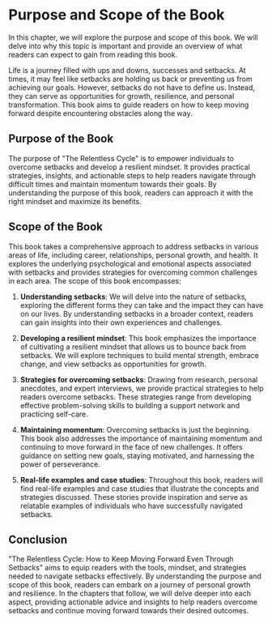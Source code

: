 Purpose and Scope of the Book
========================================

In this chapter, we will explore the purpose and scope of this book. We will delve into why this topic is important and provide an overview of what readers can expect to gain from reading this book.

Life is a journey filled with ups and downs, successes and setbacks. At times, it may feel like setbacks are holding us back or preventing us from achieving our goals. However, setbacks do not have to define us. Instead, they can serve as opportunities for growth, resilience, and personal transformation. This book aims to guide readers on how to keep moving forward despite encountering obstacles along the way.

**Purpose of the Book**
-----------------------

The purpose of "The Relentless Cycle" is to empower individuals to overcome setbacks and develop a resilient mindset. It provides practical strategies, insights, and actionable steps to help readers navigate through difficult times and maintain momentum towards their goals. By understanding the purpose of this book, readers can approach it with the right mindset and maximize its benefits.

**Scope of the Book**
---------------------

This book takes a comprehensive approach to address setbacks in various areas of life, including career, relationships, personal growth, and health. It explores the underlying psychological and emotional aspects associated with setbacks and provides strategies for overcoming common challenges in each area. The scope of this book encompasses:

1. **Understanding setbacks**: We will delve into the nature of setbacks, exploring the different forms they can take and the impact they can have on our lives. By understanding setbacks in a broader context, readers can gain insights into their own experiences and challenges.

2. **Developing a resilient mindset**: This book emphasizes the importance of cultivating a resilient mindset that allows us to bounce back from setbacks. We will explore techniques to build mental strength, embrace change, and view setbacks as opportunities for growth.

3. **Strategies for overcoming setbacks**: Drawing from research, personal anecdotes, and expert interviews, we provide practical strategies to help readers overcome setbacks. These strategies range from developing effective problem-solving skills to building a support network and practicing self-care.

4. **Maintaining momentum**: Overcoming setbacks is just the beginning. This book also addresses the importance of maintaining momentum and continuing to move forward in the face of new challenges. It offers guidance on setting new goals, staying motivated, and harnessing the power of perseverance.

5. **Real-life examples and case studies**: Throughout this book, readers will find real-life examples and case studies that illustrate the concepts and strategies discussed. These stories provide inspiration and serve as relatable examples of individuals who have successfully navigated setbacks.

**Conclusion**
--------------

"The Relentless Cycle: How to Keep Moving Forward Even Through Setbacks" aims to equip readers with the tools, mindset, and strategies needed to navigate setbacks effectively. By understanding the purpose and scope of this book, readers can embark on a journey of personal growth and resilience. In the chapters that follow, we will delve deeper into each aspect, providing actionable advice and insights to help readers overcome setbacks and continue moving forward towards their desired outcomes.
